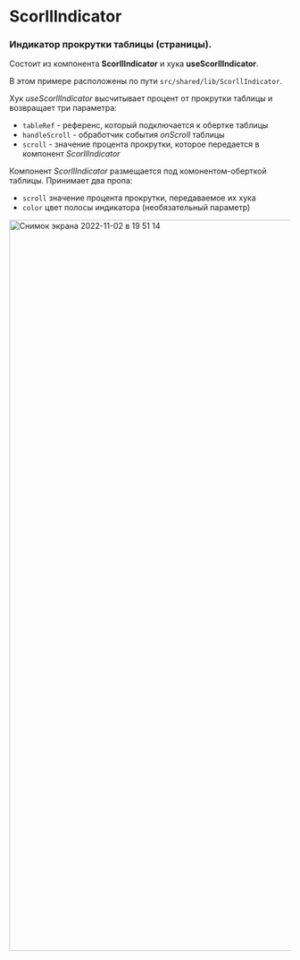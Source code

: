# ScorllIndicator
### Индикатор прокрутки таблицы (страницы).

Состоит из компонента **ScorllIndicator** и хука **useScorllIndicator**.

В этом примере расположены по пути `src/shared/lib/ScorllIndicator`.

Хук _useScorllIndicator_ высчитывает процент от прокрутки таблицы и возвращает три параметра:
+ `tableRef` - референс, который подключается к обертке таблицы
+ `handleScroll` - обработчик события _onScroll_ таблицы
+ `scroll` - значение процента прокрутки, которое передается в компонент _ScorllIndicator_ 

Компонент _ScorllIndicator_ размещается под комонентом-оберткой таблицы.
Принимает два пропа:
+ `scroll` значение процента прокрутки, передаваемое их хука
+ `color` цвет полосы индикатора (необязательный параметр)

<img width="1307" alt="Снимок экрана 2022-11-02 в 19 51 14" src="https://user-images.githubusercontent.com/49967730/199551622-c8513578-16f0-44a1-9e49-39628ec30970.png">
